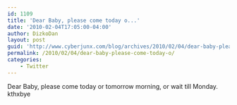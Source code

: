 ```yaml
---
id: 1109
title: 'Dear Baby, please come today o...'
date: '2010-02-04T17:05:00-04:00'
author: DizkoDan
layout: post
guid: 'http://www.cyberjunx.com/blog/archives/2010/02/04/dear-baby-please-come-today-o/'
permalink: /2010/02/04/dear-baby-please-come-today-o/
categories:
    - Twitter
---
```


Dear Baby, please come today or tomorrow morning, or wait till Monday. kthxbye